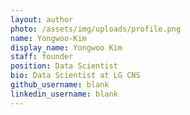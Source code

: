 ```yaml
---
layout: author
photo: /assets/img/uploads/profile.png
name: Yongwoo-Kim
display_name: Yongwoo Kim
staff: founder
position: Data Scientist 
bio: Data Scientist at LG CNS
github_username: blank
linkedin_username: blank
---
```


